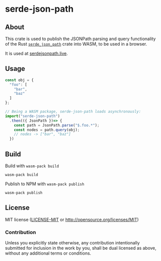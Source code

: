 # serde-json-path

## About

This crate is used to publish the JSONPath parsing and query functionality of the Rust [`serde_json_path`](https://crates.io/crates/serde_json_path) crate into WASM, to be used in a browser.

It is used at [serdejsonpath.live](https://serdejsonpath.live).

## Usage

```javascript
const obj = {
  "foo": [
    "bar",
    "baz"
  ]
};

// Being a WASM package, serde-json-path loads asynchronously:
import("serde-json-path")
  .then(({ JsonPath })=> {
    const path = JsonPath.parse("$.foo.*");
    const nodes = path.query(obj);
    // nodes -> ["bar", "baz"]
  })
```

## Build

Build with `wasm-pack build`

```
wasm-pack build
```

Publish to NPM with `wasm-pack publish`

```
wasm-pack publish
```

## License

MIT license ([LICENSE-MIT](LICENSE-MIT) or http://opensource.org/licenses/MIT)

### Contribution

Unless you explicitly state otherwise, any contribution intentionally
submitted for inclusion in the work by you, shall be dual licensed as above,
without any additional terms or conditions.